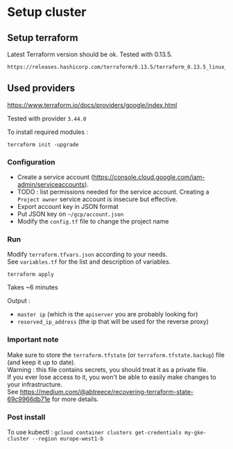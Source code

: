 # Setup cluster

## Setup terraform

Latest Terraform version should be ok. Tested with 0.13.5.  
```
https://releases.hashicorp.com/terraform/0.13.5/terraform_0.13.5_linux_amd64.zip
```

## Used providers

https://www.terraform.io/docs/providers/google/index.html

Tested with provider `3.44.0`

To install required modules :  
```
terraform init -upgrade
```


### Configuration  

* Create a service account (https://console.cloud.google.com/iam-admin/serviceaccounts).  
* TODO : list permissions needed for the service account. Creating a `Project owner` service account is insecure but effective.
* Export account key in JSON format  
* Put JSON key on `~/gcp/account.json`
* Modify the `config.tf` file to change the project name

### Run  

Modify `terraform.tfvars.json` according to your needs.  
See `variables.tf` for the list and description of variables.  

```
terraform apply
```  

Takes ~6 minutes  

Output : 
* `master ip` (which is the `apiserver` you are probably looking for)
* `reserved_ip_address` (the ip that will be used for the reverse proxy)

### Important note  

Make sure to store the `terraform.tfstate` (or `terraform.tfstate.backup`) file (and keep it up to date).  
Warning : this file contains secrets, you should treat it as a private file.  
If you ever lose access to it, you won't be able to easily make changes to your infrastructure.  
See https://medium.com/@abtreece/recovering-terraform-state-69c9966db71e for more details.

### Post install

To use kubectl : `gcloud container clusters get-credentials my-gke-cluster --region europe-west1-b`
